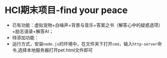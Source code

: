 # HCI期末项目-find your peace
- 已有功能：虚拟宠物+白噪声+背景与音乐+答案之书（解答心中的疑惑选项）+励志语录+解答AI；
- 待添加功能：
- 运行方式，安装`node.js`的环境中，在文件夹下打开`cmd`，输入`http-server`命令,选择本地服务器打开pet.html文件即可